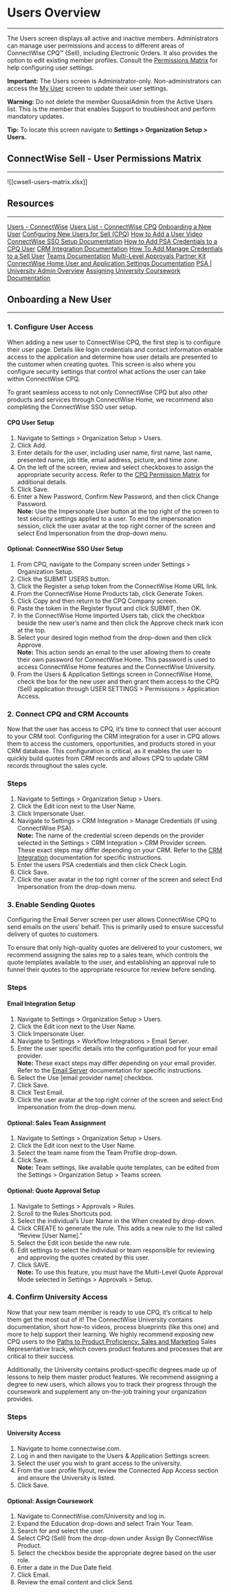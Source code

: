 # Users Overview
---
The Users screen displays all active and inactive members. Administrators can manage user permissions and access to different areas of ConnectWise CPQ™ (Sell), including Electronic Orders. It also provides the option to edit existing member profiles. Consult the [Permissions Matrix](https://university.connectwise.com/university/pageview.aspx?short_name=sell-permission-matrix "https://university.connectwise.com/university/pageview.aspx?short_name=sell-permission-matrix") for help configuring user settings.

**Important:** The Users screen is Administrator-only. Non-administrators can access the [My User](https://docs.connectwise.com/ConnectWise_Sell/800/010/010 "My User") screen to update their user settings.

**Warning:** Do not delete the member QuosalAdmin from the Active Users list. This is the member that enables Support to troubleshoot and perform mandatory updates.

**Tip:** To locate this screen navigate to **Settings > Organization Setup > Users.**
## ConnectWise Sell - User Permissions Matrix
---
![[cwsell-users-matrix.xlsx]]
## Resources
---
[Users - ConnectWise](https://docs.connectwise.com/@go/path/setupusers)
[Users List - ConnectWise CPQ](https://meriplex.quosalsell.com/QuosalWeb/adminuserslist.quosalweb?accesskey=meriplex_azure&datatheme=a&skin=quosal)
[Onboarding a New User](https://university.connectwise.com/university/pageview.aspx?short_name=onboarding-a-new-user-blueprints-connectwise-sell&_gl=1*1ijnj88*_ga*MTQ3NTU1ODI1Mi4xNjk3NTc4NzIw*_ga_J034RPY1DQ*MTcxMTQ4MjU3OC40MC4xLjE3MTE0ODY2MDcuMC4wLjA.#)
[Configuring New Users for Sell (CPQ)](https://university.connectwise.com/university/training/videolibrary.aspx?CourseID=3362)
[How to Add a User Video](https://university.connectwise.com/University/training/videolibrary.aspx?CourseID=1343)
[ConnectWise SSO Setup Documentation](https://docs.connectwise.com/ConnectWise_Sell/800/010/040/SSO_Setup_for_ConnectWise_CPQ#Set_Up_SSO_For_Your_User_Account)
[How to Add PSA Credentials to a CPQ User](https://university.connectwise.com/University/training/videolibrary.aspx?CourseID=1832)
[CRM Integration Documentation](https://docs.connectwise.com/ConnectWise_Sell/800/030)
[How To Add Manage Credentials to a Sell User](https://docs.connectwise.com/ConnectWise_Sell/800/070/005)
[Teams Documentation](https://docs.connectwise.com/ConnectWise_Sell/800/010/030)
[Multi-Level Approvals Partner Kit](https://university.connectwise.com/university/pageview.aspx?short_name=multi-level-approvals-partner-kit)
[ConnectWise Home User and Application Settings Documentation](https://docs.connectwise.com/ConnectWise_Unified_Product/ConnectWise_Home/040)
[PSA | University Admin Overview](https://university.connectwise.com/University/training/videolibrary.aspx?CourseID=963)
[Assigning University Coursework Documentation](https://docs.connectwise.com/ConnectWise_Documentation/001/100/ConnectWise_University/Using_the_ConnectWise_University/030)
## Onboarding a New User
---
### 1. Configure User Access
When adding a new user to ConnectWise CPQ, the first step is to configure their user page. Details like login credentials and contact information enable access to the application and determine how user details are presented to the customer when creating quotes. This screen is also where you configure security settings that control what actions the user can take within ConnectWise CPQ.

To grant seamless access to not only ConnectWise CPQ but also other products and services through ConnectWise Home, we recommend also completing the ConnectWise SSO user setup.
#### CPQ User Setup
1. Navigate to Settings > Organization Setup > Users.
2. Click Add.
3. Enter details for the user, including user name, first name, last name, presented name, job title, email address, picture, and time zone.
4. On the left of the screen, review and select checkboxes to assign the appropriate security access. Refer to the [CPQ Permission Matrix](https://university.connectwise.com/university/pageview.aspx?short_name=sell-permission-matrix) for additional details.
5. Click Save.
6. Enter a New Password, Confirm New Password, and then click Change Password.  
    **Note:** Use the Impersonate User button at the top right of the screen to test security settings applied to a user. To end the impersonation session, click the user avatar at the top right corner of the screen and select End Impersonation from the drop-down menu.
#### Optional: ConnectWise SSO User Setup
1. From CPQ, navigate to the Company screen under Settings > Organization Setup.
2. Click the SUBMIT USERS button.
3. Click the Register a setup token from the ConnectWise Home URL link.
4. From the ConnectWise Home Products tab, click Generate Token.
5. Click Copy and then return to the CPQ Company screen.
6. Paste the token in the Register flyout and click SUBMIT, then OK.
7. In the ConnectWise Home Imported Users tab, click the checkbox beside the new user’s name and then click the Approve check mark icon at the top.
8. Select your desired login method from the drop-down and then click Approve.  
    **Note:** This action sends an email to the user allowing them to create their own password for ConnectWise Home. This password is used to access ConnectWise Home features and the ConnectWise University.
9. From the Users & Application Settings screen in ConnectWise Home, check the box for the new user and then grant them access to the CPQ (Sell) application through USER SETTINGS > Permissions > Application Access.

### 2. Connect CPQ and CRM Accounts
Now that the user has access to CPQ, it’s time to connect that user account to your CRM tool. Configuring the CRM integration for a user in CPQ allows them to access the customers, opportunities, and products stored in your CRM database. This configuration is critical, as it enables the user to quickly build quotes from CRM records and allows CPQ to update CRM records throughout the sales cycle.
### Steps
1. Navigate to Settings > Organization Setup > Users.
2. Click the Edit icon next to the User Name.
3. Click Impersonate User.
4. Navigate to Settings > CRM Integration > Manage Credentials (if using ConnectWise PSA).  
    **Note:** The name of the credential screen depends on the provider selected in the Settings > CRM Integration > CRM Provider screen. These exact steps may differ depending on your CRM. Refer to the [CRM Integration](https://docs.connectwise.com/ConnectWise_Sell/800/030) documentation for specific instructions.
5. Enter the users PSA credentials and then click Check Login.
6. Click Save.
7. Click the user avatar in the top right corner of the screen and select End Impersonation from the drop-down menu.

### 3. Enable Sending Quotes
Configuring the Email Server screen per user allows ConnectWise CPQ to send emails on the users’ behalf. This is primarily used to ensure successful delivery of quotes to customers.

To ensure that only high-quality quotes are delivered to your customers, we recommend assigning the sales rep to a sales team, which controls the quote templates available to the user, and establishing an approval rule to funnel their quotes to the appropriate resource for review before sending.
### Steps
#### Email Integration Setup
1. Navigate to Settings > Organization Setup > Users.
2. Click the Edit icon next to the User Name.
3. Click Impersonate User.
4. Navigate to Settings > Workflow Integrations > Email Server.
5. Enter the user specific details into the configuration pod for your email provider.  
    **Note:** These exact steps may differ depending on your email provider. Refer to the [Email Server](https://docs.connectwise.com/ConnectWise_Sell/800/070/005) documentation for specific instructions.
6. Select the Use [email provider name] checkbox.
7. Click Save.
8. Click Test Email.
9. Click the user avatar at the top right corner of the screen and select End Impersonation from the drop-down menu.
#### Optional: Sales Team Assignment
1. Navigate to Settings > Organization Setup > Users.
2. Click the Edit icon next to the User Name.
3. Select the team name from the Team Profile drop-down.
4. Click Save.  
    **Note:** Team settings, like available quote templates, can be edited from the Settings > Organization Setup > Teams screen.
#### Optional: Quote Approval Setup
1. Navigate to Settings > Approvals > Rules.
2. Scroll to the Rules Shortcuts pod.
3. Select the individual’s User Name in the When created by drop-down.
4. Click CREATE to generate the rule. This adds a new rule to the list called “Review [User Name].”
5. Select the Edit icon beside the new rule.
6. Edit settings to select the individual or team responsible for reviewing and approving the quotes created by this user.
7. Click SAVE.  
    **Note:** To use this feature, you must have the Multi-Level Quote Approval Mode selected in Settings > Approvals > Setup.

### 4. Confirm University Access
Now that your new team member is ready to use CPQ, it’s critical to help them get the most out of it! The ConnectWise University contains documentation, short how-to videos, process blueprints (like this one) and more to help support their learning. We highly recommend exposing new CPQ users to the [Paths to Product Proficiency: Sales and Marketing](https://university.connectwise.com/university/pageview.aspx?short_name=paths-to-product-proficiency-sales-and-marketing#sales_rep) Sales Representative track, which covers product features and processes that are critical to their success.

Additionally, the University contains product-specific degrees made up of lessons to help them master product features. We recommend assigning a degree to new users, which allows you to track their progress through the coursework and supplement any on-the-job training your organization provides.
### Steps
#### University Access
1. Navigate to home.connectwise.com.
2. Log in and then navigate to the Users & Application Settings screen.
3. Select the user you wish to grant access to the university.
4. From the user profile flyout, review the Connected App Access section and ensure the University is listed.
5. Click Save.
#### Optional: Assign Coursework
1. Navigate to ConnectWise.com/University and log in.
2. Expand the Education drop-down and select Train Your Team.
3. Search for and select the user.
4. Select CPQ (Sell) from the drop-down under Assign By ConnectWise Product.
5. Select the checkbox beside the appropriate degree based on the user role.
6. Enter a date in the Due Date field.
7. Click Email.
8. Review the email content and click Send.
